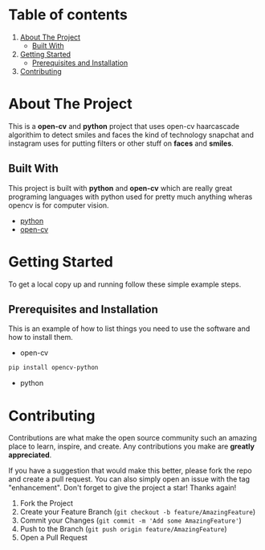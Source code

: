 <!-- TABLE OF CONTENTS -->
  <h1>Table of contents</h1>
  <ol>
    <li>
      <a href="#about-the-project">About The Project</a>
      <ul>
        <li><a href="#built-with">Built With</a></li>
      </ul>
    </li>
    <li>
      <a href="#getting-started">Getting Started</a>
      <ul>
        <li><a href="#prerequisites-and-installation">Prerequisites and Installation</a></li>
      </ul>
    </li>
    <li><a href="#contributing">Contributing</a></li>
  </ol>

<!-- ABOUT THE PROJECT -->

# About The Project

This is a **open-cv** and **python** project that uses open-cv haarcascade algorithim to detect smiles and faces the kind of technology snapchat and instagram uses for putting filters or other stuff on **faces** and **smiles**.

## Built With

This project is built with **python** and **open-cv** which are really great programing languages with python used for pretty much anything wheras opencv is for computer vision.

- [python](https://python.org)
- [open-cv](https://docs.opencv.org)

<!-- GETTING STARTED -->

# Getting Started

To get a local copy up and running follow these simple example steps.

## Prerequisites and Installation

This is an example of how to list things you need to use the software and how to install them.

- open-cv

```sh
pip install opencv-python
```

- python

<!-- CONTRIBUTING -->

# Contributing

Contributions are what make the open source community such an amazing place to learn, inspire, and create. Any contributions you make are **greatly appreciated**.

If you have a suggestion that would make this better, please fork the repo and create a pull request. You can also simply open an issue with the tag "enhancement".
Don't forget to give the project a star! Thanks again!

1. Fork the Project
2. Create your Feature Branch (`git checkout -b feature/AmazingFeature`)
3. Commit your Changes (`git commit -m 'Add some AmazingFeature'`)
4. Push to the Branch (`git push origin feature/AmazingFeature`)
5. Open a Pull Request

